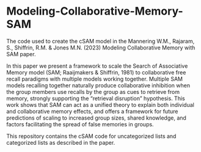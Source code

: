 # Modeling-Collaborative-Memory-SAM
The code used to create the cSAM model in the Mannering W.M., Rajaram, S., Shiffrin, R.M. & Jones M.N. (2023) Modeling Collaborative Memory with SAM paper.

In this paper we present a framework to scale the Search of Associative Memory model (SAM; Raaijmakers & Shiffrin, 1981) to collaborative free recall paradigms with multiple models working together. Multiple SAM models recalling together naturally produce collaborative inhibition when the group members use recalls by the group as cues to retrieve from memory, strongly supporting the “retrieval disruption” hypothesis. This work shows that SAM can act as a unified theory to explain both individual and collaborative memory effects, and offers a framework for future predictions of scaling to increased group sizes, shared knowledge, and factors facilitating the spread of false memories in groups.

This repository contains the cSAM code for uncategorized lists and categorized lists as described in the paper.
